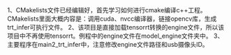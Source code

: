 1、CMakelists文件已经编辑好，首先学习如何进行cmake编译c++工程。
CMakelists里面大概内容是：调用cuda、nvcc编译器，链接opencv库，生成trt_infer可执行文件。
2、该项目是直接加载tensorrt转换的engine文件，所以该项目中不再使用tensorrt。例程中的engine文件在model_engine文件夹中。
3、主要程序在main2_trt_infer中，注意修改engine文件路径和usb摄像头ID。

